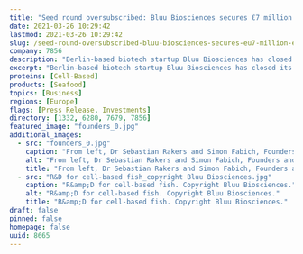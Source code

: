 ```yaml
---
title: "Seed round oversubscribed: Bluu Biosciences secures €7 million – Europe's first cell-based fish biotech company takes off"
date: 2021-03-26 10:29:42
lastmod: 2021-03-26 10:29:42
slug: /seed-round-oversubscribed-bluu-biosciences-secures-eu7-million-europes-first-cell-based
company: 7856
description: "Berlin-based biotech startup Bluu Biosciences has closed its seed funding round at 7 million euros less than ten months after its foundation. Bluu Biosciences is the first company in Europe to specialize in the development and production of cell-based fish."
excerpt: "Berlin-based biotech startup Bluu Biosciences has closed its seed funding round at 7 million euros less than ten months after its foundation. Bluu Biosciences is the first company in Europe to specialize in the development and production of cell-based fish."
proteins: [Cell-Based]
products: [Seafood]
topics: [Business]
regions: [Europe]
flags: [Press Release, Investments]
directory: [1332, 6280, 7679, 7856]
featured_image: "founders_0.jpg"
additional_images:
  - src: "founders_0.jpg"
    caption: "From left, Dr Sebastian Rakers and Simon Fabich, Founders and Managing Directors of Bluu Biosciences. Copyright Bluu Biosciences."
    alt: "From left, Dr Sebastian Rakers and Simon Fabich, Founders and Managing Directors of Bluu Biosciences. Copyright Bluu Biosciences."
    title: "From left, Dr Sebastian Rakers and Simon Fabich, Founders and Managing Directors of Bluu Biosciences. Copyright Bluu Biosciences."
  - src: "R&D for cell-based fish_copyright Bluu Biosciences.jpg"
    caption: "R&amp;D for cell-based fish. Copyright Bluu Biosciences."
    alt: "R&amp;D for cell-based fish. Copyright Bluu Biosciences."
    title: "R&amp;D for cell-based fish. Copyright Bluu Biosciences."
draft: false
pinned: false
homepage: false
uuid: 8665
---
```

